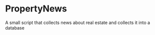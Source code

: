# PropertyNews
A small script that collects news about real estate and  collects it into a database
